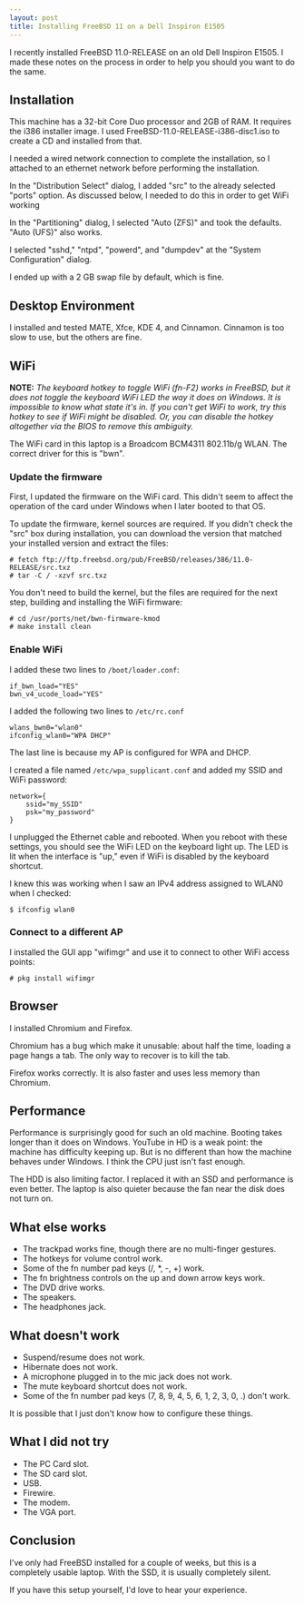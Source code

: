 ```yaml
---
layout: post
title: Installing FreeBSD 11 on a Dell Inspiron E1505
---
```


I recently installed FreeBSD 11.0-RELEASE on an old Dell Inspiron E1505.
I made these notes on the process in order to help you should you want to do the same.

## Installation

This machine has a 32-bit Core Duo processor and 2GB of RAM.
It requires the i386 installer image.
I used FreeBSD-11.0-RELEASE-i386-disc1.iso to create a CD and installed from that.

I needed a wired network connection to complete the installation, so I attached to an ethernet network before performing the installation.

In the "Distribution Select" dialog, I added "src" to the already selected "ports" option.
As discussed below, I needed to do this in order to get WiFi working

In the "Partitioning" dialog, I selected "Auto (ZFS)" and took the defaults.
"Auto (UFS)" also works.

I selected "sshd," "ntpd", "powerd", and "dumpdev" at the "System Configuration" dialog.

I ended up with a 2 GB swap file by default, which is fine.

## Desktop Environment

I installed and tested MATE, Xfce, KDE 4, and Cinnamon.
Cinnamon is too slow to use, but the others are fine.

## WiFi

**NOTE:** _The keyboard hotkey to toggle WiFi (fn-F2) works in FreeBSD, but it does not toggle the keyboard WiFi LED the way it does on Windows.
It is impossible to know what state it's in.
If you can't get WiFi to work, try this hotkey to see if WiFi might be disabled.
Or, you can disable the hotkey altogether via the BIOS to remove this ambiguity._

The WiFi card in this laptop is a Broadcom BCM4311 802.11b/g WLAN.
The correct driver for this is "bwn".

### Update the firmware

First, I updated the firmware on the WiFi card.
This didn't seem to affect the operation of the card under Windows when I later booted to that OS.

To update the firmware, kernel sources are required.
If you didn't check the "src" box during installation, you can download the version that matched your installed version and extract the files:

    # fetch ftp://ftp.freebsd.org/pub/FreeBSD/releases/386/11.0-RELEASE/src.txz
    # tar -C / -xzvf src.txz

You don't need to build the kernel, but the files are required for the next step, building and installing the WiFi firmware:

    # cd /usr/ports/net/bwn-firmware-kmod
    # make install clean

### Enable WiFi

I added these two lines to `/boot/loader.conf`:

    if_bwn_load="YES"
    bwn_v4_ucode_load="YES"

I added the following two lines to `/etc/rc.conf`

    wlans_bwn0="wlan0"
    ifconfig_wlan0="WPA DHCP"

The last line is because my AP is configured for WPA and DHCP.

I created a file named `/etc/wpa_supplicant.conf` and added my SSID and WiFi password:

    network={
        ssid="my_SSID"
        psk="my_password"
    }

I unplugged the Ethernet cable and rebooted.
When you reboot with these settings, you should see the WiFi LED on the keyboard light up.
The LED is lit when the interface is "up," even if WiFi is disabled by the keyboard shortcut.

I knew this was working when I saw an IPv4 address assigned to WLAN0 when I checked:

    $ ifconfig wlan0

### Connect to a different AP

I installed the GUI app "wifimgr" and use it to connect to other WiFi access points:

    # pkg install wifimgr

## Browser

I installed Chromium and Firefox.

Chromium has a bug which make it unusable: about half the time, loading a page hangs a tab.
The only way to recover is to kill the tab.

Firefox works correctly.
It is also faster and uses less memory than Chromium.

## Performance

Performance is surprisingly good for such an old machine.
Booting takes longer than it does on Windows.
YouTube in HD is a weak point: the machine has difficulty keeping up.
But is no different than how the machine behaves under Windows.
I think the CPU just isn't fast enough.

The HDD is also limiting factor.
I replaced it with an SSD and performance is even better.
The laptop is also quieter because the fan near the disk does not turn on.

## What else works

* The trackpad works fine, though there are no multi-finger gestures.
* The hotkeys for volume control work.
* Some of the fn number pad keys (/, *, -, +) work.
* The fn brightness controls on the up and down arrow keys work.
* The DVD drive works.
* The speakers.
* The headphones jack.

## What doesn't work

* Suspend/resume does not work.
* Hibernate does not work.
* A microphone plugged in to the mic jack does not work.
* The mute keyboard shortcut does not work.
* Some of the fn number pad keys (7, 8, 9, 4, 5, 6, 1, 2, 3, 0, .) don't work.

It is possible that I just don't know how to configure these things.

## What I did not try

* The PC Card slot.
* The SD card slot.
* USB.
* Firewire.
* The modem.
* The VGA port.

## Conclusion

I've only had FreeBSD installed for a couple of weeks, but this is a completely usable laptop.
With the SSD, it is usually completely silent.

If you have this setup yourself, I'd love to hear your experience.
